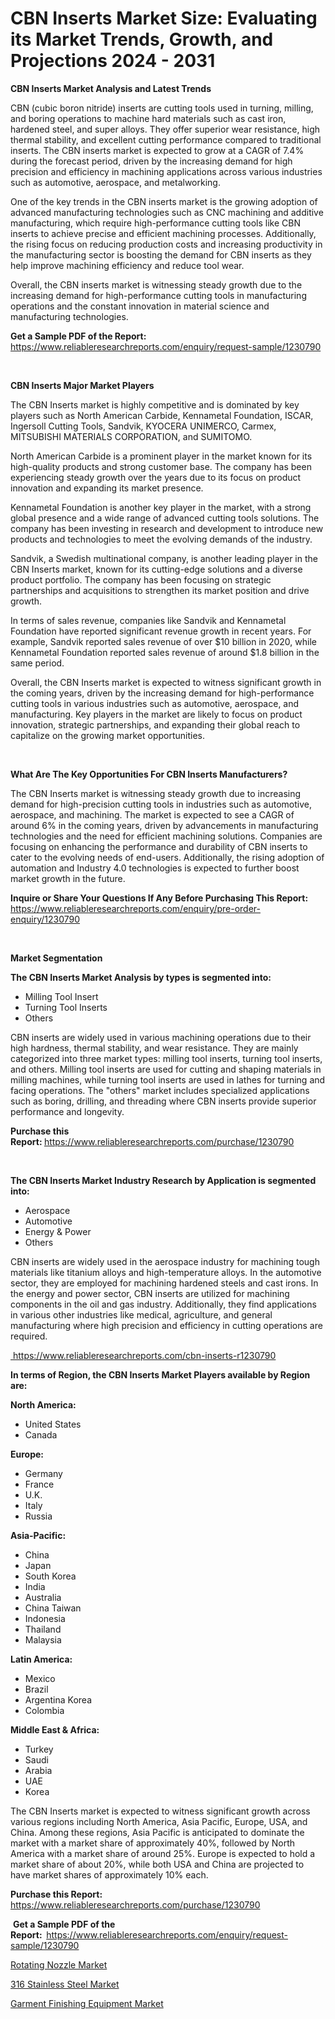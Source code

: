 <p><h1>CBN Inserts Market Size: Evaluating its Market Trends, Growth, and Projections 2024 - 2031</h1></p><p><strong>CBN Inserts Market Analysis and Latest Trends</strong></p>
<p><p>CBN (cubic boron nitride) inserts are cutting tools used in turning, milling, and boring operations to machine hard materials such as cast iron, hardened steel, and super alloys. They offer superior wear resistance, high thermal stability, and excellent cutting performance compared to traditional inserts. The CBN inserts market is expected to grow at a CAGR of 7.4% during the forecast period, driven by the increasing demand for high precision and efficiency in machining applications across various industries such as automotive, aerospace, and metalworking.</p><p>One of the key trends in the CBN inserts market is the growing adoption of advanced manufacturing technologies such as CNC machining and additive manufacturing, which require high-performance cutting tools like CBN inserts to achieve precise and efficient machining processes. Additionally, the rising focus on reducing production costs and increasing productivity in the manufacturing sector is boosting the demand for CBN inserts as they help improve machining efficiency and reduce tool wear.</p><p>Overall, the CBN inserts market is witnessing steady growth due to the increasing demand for high-performance cutting tools in manufacturing operations and the constant innovation in material science and manufacturing technologies.</p></p>
<p><strong>Get a Sample PDF of the Report:&nbsp;</strong> <a href="https://www.reliableresearchreports.com/enquiry/request-sample/1230790">https://www.reliableresearchreports.com/enquiry/request-sample/1230790</a></p>
<p>&nbsp;</p>
<p><strong>CBN Inserts Major Market Players</strong></p>
<p><p>The CBN Inserts market is highly competitive and is dominated by key players such as North American Carbide, Kennametal Foundation, ISCAR, Ingersoll Cutting Tools, Sandvik, KYOCERA UNIMERCO, Carmex, MITSUBISHI MATERIALS CORPORATION, and SUMITOMO. </p><p>North American Carbide is a prominent player in the market known for its high-quality products and strong customer base. The company has been experiencing steady growth over the years due to its focus on product innovation and expanding its market presence. </p><p>Kennametal Foundation is another key player in the market, with a strong global presence and a wide range of advanced cutting tools solutions. The company has been investing in research and development to introduce new products and technologies to meet the evolving demands of the industry. </p><p>Sandvik, a Swedish multinational company, is another leading player in the CBN Inserts market, known for its cutting-edge solutions and a diverse product portfolio. The company has been focusing on strategic partnerships and acquisitions to strengthen its market position and drive growth. </p><p>In terms of sales revenue, companies like Sandvik and Kennametal Foundation have reported significant revenue growth in recent years. For example, Sandvik reported sales revenue of over $10 billion in 2020, while Kennametal Foundation reported sales revenue of around $1.8 billion in the same period.</p><p>Overall, the CBN Inserts market is expected to witness significant growth in the coming years, driven by the increasing demand for high-performance cutting tools in various industries such as automotive, aerospace, and manufacturing. Key players in the market are likely to focus on product innovation, strategic partnerships, and expanding their global reach to capitalize on the growing market opportunities.</p></p>
<p>&nbsp;</p>
<p><strong>What Are The Key Opportunities For CBN Inserts Manufacturers?</strong></p>
<p><p>The CBN Inserts market is witnessing steady growth due to increasing demand for high-precision cutting tools in industries such as automotive, aerospace, and machining. The market is expected to see a CAGR of around 6% in the coming years, driven by advancements in manufacturing technologies and the need for efficient machining solutions. Companies are focusing on enhancing the performance and durability of CBN inserts to cater to the evolving needs of end-users. Additionally, the rising adoption of automation and Industry 4.0 technologies is expected to further boost market growth in the future.</p></p>
<p><strong>Inquire or Share Your Questions If Any Before Purchasing This Report:</strong> <a href="https://www.reliableresearchreports.com/enquiry/pre-order-enquiry/1230790">https://www.reliableresearchreports.com/enquiry/pre-order-enquiry/1230790</a></p>
<p>&nbsp;</p>
<p><strong>Market Segmentation</strong></p>
<p><strong>The CBN Inserts Market Analysis by types is segmented into:</strong></p>
<p><ul><li>Milling Tool Insert</li><li>Turning Tool Inserts</li><li>Others</li></ul></p>
<p><p>CBN inserts are widely used in various machining operations due to their high hardness, thermal stability, and wear resistance. They are mainly categorized into three market types: milling tool inserts, turning tool inserts, and others. Milling tool inserts are used for cutting and shaping materials in milling machines, while turning tool inserts are used in lathes for turning and facing operations. The "others" market includes specialized applications such as boring, drilling, and threading where CBN inserts provide superior performance and longevity.</p></p>
<p><strong>Purchase this Report:&nbsp;</strong><a href="https://www.reliableresearchreports.com/purchase/1230790">https://www.reliableresearchreports.com/purchase/1230790</a></p>
<p>&nbsp;</p>
<p><strong>The CBN Inserts Market Industry Research by Application is segmented into:</strong></p>
<p><ul><li>Aerospace</li><li>Automotive</li><li>Energy & Power</li><li>Others</li></ul></p>
<p><p>CBN inserts are widely used in the aerospace industry for machining tough materials like titanium alloys and high-temperature alloys. In the automotive sector, they are employed for machining hardened steels and cast irons. In the energy and power sector, CBN inserts are utilized for machining components in the oil and gas industry. Additionally, they find applications in various other industries like medical, agriculture, and general manufacturing where high precision and efficiency in cutting operations are required.</p></p>
<p><a href="https://www.reliableresearchreports.com/cbn-inserts-r1230790">&nbsp;https://www.reliableresearchreports.com/cbn-inserts-r1230790</a></p>
<p><strong>In terms of Region, the CBN Inserts Market Players available by Region are:</strong></p>
<p>
    <p> <strong> North America: </strong>
        <ul>
            <li>United States</li>
            <li>Canada</li>
        </ul>
        </p> 
    <p> <strong> Europe: </strong>
        <ul>
            <li>Germany</li>
            <li>France</li>
            <li>U.K.</li>
            <li>Italy</li>
            <li>Russia</li>
        </ul>
        </p> 
    <p> <strong> Asia-Pacific: </strong>
        <ul>
            <li>China</li>
            <li>Japan</li>
            <li>South Korea</li>
            <li>India</li>
            <li>Australia</li>
            <li>China Taiwan</li>
            <li>Indonesia</li>
            <li>Thailand</li>
            <li>Malaysia</li>
        </ul>
        </p> 
    <p> <strong> Latin America: </strong>
        <ul>
            <li>Mexico</li>
            <li>Brazil</li>
            <li>Argentina Korea</li>
            <li>Colombia</li>
        </ul>
        </p> 
    <p> <strong> Middle East & Africa: </strong>
        <ul>
            <li>Turkey</li>
            <li>Saudi</li>
            <li>Arabia</li>
            <li>UAE</li>
            <li>Korea</li>
        </ul>
    </p>
    </p>
<p><p>The CBN Inserts market is expected to witness significant growth across various regions including North America, Asia Pacific, Europe, USA, and China. Among these regions, Asia Pacific is anticipated to dominate the market with a market share of approximately 40%, followed by North America with a market share of around 25%. Europe is expected to hold a market share of about 20%, while both USA and China are projected to have market shares of approximately 10% each.</p></p>
<p><strong>Purchase this Report: </strong><a href="https://www.reliableresearchreports.com/purchase/1230790">https://www.reliableresearchreports.com/purchase/1230790</a></p>
<p>&nbsp;<strong>Get a Sample PDF of the Report:&nbsp;&nbsp;</strong><a href="https://www.reliableresearchreports.com/enquiry/request-sample/1230790">https://www.reliableresearchreports.com/enquiry/request-sample/1230790</a></p>
<p><strong></strong></p>
<p><p><a href="https://github.com/CliffMedina6/Market-Research-Report-List-4/blob/main/rotating-nozzle-market.md">Rotating Nozzle Market</a></p><p><a href="https://www.linkedin.com/pulse/316-stainless-steel-market-size-examines-its-scope-primary-6ordf?trackingId=%2FslGdluUyd%2B%2FG22ZsMMg7Q%3D%3D">316 Stainless Steel Market</a></p><p><a href="https://www.linkedin.com/pulse/garment-finishing-equipment-market-research-report-reveals-latest-mnucf?trackingId=%2F75YhFMEXXsnabSDML5%2FtA%3D%3D">Garment Finishing Equipment Market</a></p></p>